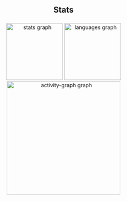 <h2 align="center">Stats</h2>

###

<div align="center">
  <img src="https://github-readme-stats.vercel.app/api?username=evanderlucherris&hide_title=false&hide_rank=false&show_icons=true&include_all_commits=true&count_private=true&disable_animations=false&theme=radical&locale=en&hide_border=true&order=1&custom_title=GitHub%20Stats" height="150" alt="stats graph"  />
  <img src="https://github-readme-stats.vercel.app/api/top-langs?username=evanderlucherris&locale=pt-br&hide_title=false&layout=compact&card_width=320&langs_count=5&theme=radical&hide_border=true&order=2&custom_title=Most%20Used%20Language" height="150" alt="languages graph"  />
  <img src="https://github-readme-activity-graph.vercel.app/graph?username=evanderlucherris&radius=16&theme=redical&area=true&order=5&hide_title=false&hide_border=true" height="300" alt="activity-graph graph"  />
</div>

###

